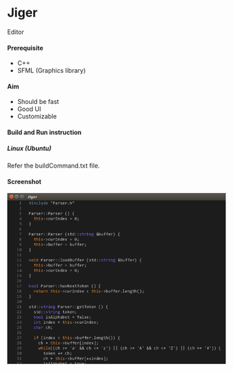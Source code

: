 # Jiger

Editor

#### Prerequisite
- C++
- SFML (Graphics library)

#### Aim
- Should be fast
- Good UI
- Customizable

#### Build and Run instruction
##### Linux (Ubuntu)
Refer the buildCommand.txt file.

#### Screenshot
![Ubuntu Screenshot](/screenshots/ubuntu1.png?raw=true "Ubuntu Screenshot")
